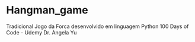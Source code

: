 # Hangman_game
Tradicional Jogo da Forca desenvolvido em linguagem Python
100 Days of Code - Udemy Dr. Angela Yu
